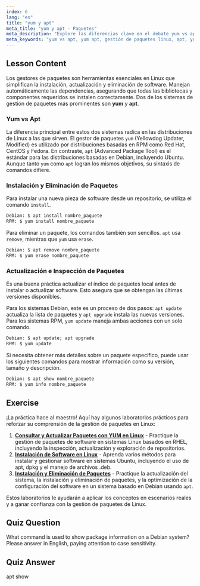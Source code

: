 ```yaml
---
index: 6
lang: "es"
title: "yum y apt"
meta_title: "yum y apt - Paquetes"
meta_description: "Explore las diferencias clave en el debate yum vs apt. Esta guía cubre cómo usar yum y apt para instalar, eliminar y actualizar paquetes en sistemas Linux basados en RPM y Debian."
meta_keywords: "yum vs apt, yum apt, gestión de paquetes linux, apt, yum, debian, red hat, instalar paquetes, actualizar paquetes, comandos linux"
---
```


## Lesson Content

Los gestores de paquetes son herramientas esenciales en Linux que simplifican la instalación, actualización y eliminación de software. Manejan automáticamente las dependencias, asegurando que todas las bibliotecas y componentes requeridos se instalen correctamente. Dos de los sistemas de gestión de paquetes más prominentes son **yum** y **apt**.

### Yum vs Apt

La diferencia principal entre estos dos sistemas radica en las distribuciones de Linux a las que sirven. El gestor de paquetes `yum` (Yellowdog Updater, Modified) es utilizado por distribuciones basadas en RPM como Red Hat, CentOS y Fedora. En contraste, `apt` (Advanced Package Tool) es el estándar para las distribuciones basadas en Debian, incluyendo Ubuntu. Aunque tanto `yum` como `apt` logran los mismos objetivos, su sintaxis de comandos difiere.

### Instalación y Eliminación de Paquetes

Para instalar una nueva pieza de software desde un repositorio, se utiliza el comando `install`.

```bash
Debian: $ apt install nombre_paquete
RPM: $ yum install nombre_paquete
```

Para eliminar un paquete, los comandos también son sencillos. `apt` usa `remove`, mientras que `yum` usa `erase`.

```bash
Debian: $ apt remove nombre_paquete
RPM: $ yum erase nombre_paquete
```

### Actualización e Inspección de Paquetes

Es una buena práctica actualizar el índice de paquetes local antes de instalar o actualizar software. Esto asegura que se obtengan las últimas versiones disponibles.

Para los sistemas Debian, este es un proceso de dos pasos: `apt update` actualiza la lista de paquetes y `apt upgrade` instala las nuevas versiones. Para los sistemas RPM, `yum update` maneja ambas acciones con un solo comando.

```bash
Debian: $ apt update; apt upgrade
RPM: $ yum update
```

Si necesita obtener más detalles sobre un paquete específico, puede usar los siguientes comandos para mostrar información como su versión, tamaño y descripción.

```bash
Debian: $ apt show nombre_paquete
RPM: $ yum info nombre_paquete
```

## Exercise

¡La práctica hace al maestro! Aquí hay algunos laboratorios prácticos para reforzar su comprensión de la gestión de paquetes en Linux:

1. **[Consultar y Actualizar Paquetes con YUM en Linux](https://labex.io/es/labs/rhel-query-and-update-packages-with-yum-in-linux-590869)** - Practique la gestión de paquetes de software en sistemas Linux basados en RHEL, incluyendo la inspección, actualización y exploración de repositorios.
2. **[Instalación de Software en Linux](https://labex.io/es/labs/linux-software-installation-on-linux-18005)** - Aprenda varios métodos para instalar y gestionar software en sistemas Ubuntu, incluyendo el uso de apt, dpkg y el manejo de archivos .deb.
3. **[Instalación y Eliminación de Paquetes](https://labex.io/es/labs/linux-installing-and-removing-packages-385380)** - Practique la actualización del sistema, la instalación y eliminación de paquetes, y la optimización de la configuración del software en un sistema basado en Debian usando `apt`.

Estos laboratorios le ayudarán a aplicar los conceptos en escenarios reales y a ganar confianza con la gestión de paquetes de Linux.

## Quiz Question

What command is used to show package information on a Debian system? Please answer in English, paying attention to case sensitivity.

## Quiz Answer

apt show
